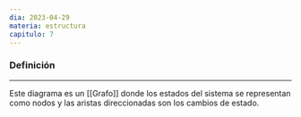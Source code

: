 ```yaml
---
dia: 2023-04-29
materia: estructura
capitulo: 7
---
```

### Definición
---
Este diagrama es un [[Grafo]] donde los estados del sistema se representan como nodos y las aristas direccionadas son los cambios de estado.